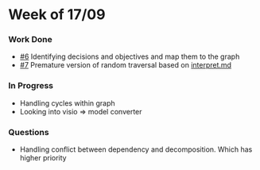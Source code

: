 # Week of 17/09

### Work Done
* [#6](https://github.com/ai-se/softgoals/issues/6) Identifying decisions and objectives and map them to the graph
* [#7](https://github.com/ai-se/softgoals/issues/7) Premature version of random traversal based on [interpret.md](https://github.com/ai-se/softgoals/blob/master/interpret.md)

### In Progress
* Handling cycles within graph
* Looking into visio => model converter

### Questions
* Handling conflict between dependency and decomposition. Which has higher priority

